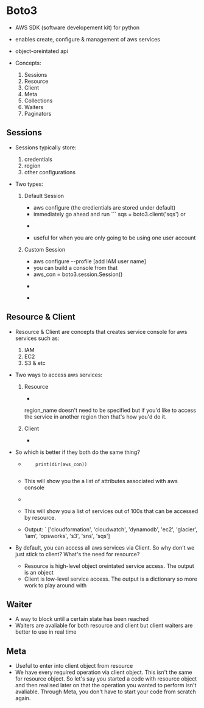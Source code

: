 # Boto3
- AWS SDK (software developement kit) for python
- enables create, configure & management of aws services
- object-oreintated api 

- Concepts:
    1. Sessions
    2. Resource
    3. Client
    4. Meta
    5. Collections
    6. Waiters
    7. Paginators


## Sessions
- Sessions typically store: 
    1. credentials
    2. region
    3. other configurations

- Two types:
    1. Default Session
        - aws configure (the credientials are stored under default)
        - immediately go ahead and run ``` sqs = boto3.client('sqs') or 
        - ``` s3 = boto3.resource('s3')
        - useful for when you are only going to be using one user account

    2. Custom Session
        - aws configure --profile [add IAM user name] 
        - you can build a console from that
        - aws_con = boto3.session.Session()
        - ``` sqs = aws_con.client('sqs') or
        - ``` sqs = aws_con.resource('s3')


## Resource & Client
- Resource & Client are concepts that creates service console for aws services such as:
    1. IAM
    2. EC2
    3. S3 & etc

- Two ways to access aws services:
    1. Resource
        - ``` iam_con_res = aws_con.resource(service_name="iam", region_name="eu-west-2")
        region_name doesn't need to be specified but if you'd like to access the service in another region then that's how you'd do it. 

    2. Client
        - ``` iam_con_cli = aws_con.client(service_name="iam", region_name="eu-west-2")

- So which is better if they both do the same thing?
    - ``` aws_con = boto3.session.Session(profile_name="root")
          print(dir(aws_con))
    
    - This will show you the a list of attributes associated with aws console

    - ``` print(aws_con.get_available_resources())

    - This will show you a list of services out of 100s that can be accessed by resource.

    - Output: ` ['cloudformation', 'cloudwatch', 'dynamodb', 'ec2', 'glacier', 'iam', 'opsworks', 's3', 'sns', 'sqs']

- By default, you can access all aws services via Client. So why don't we just stick to client? What's the need for resource?
    - Resource is high-level object oreintated service access. The output is an object
    - Client is low-level service access. The output is a dictionary so more work to play around with


## Waiter
- A way to block until a certain state has been reached
- Waiters are avaliable for both resource and client but client waiters are better to use in real time


## Meta
- Useful to enter into client object from resource 
- We have every required operation via client object. This isn't the same for resource object. So let's say you started a code with resource object and then realised later on that the operation you wanted to perform isn't avaliable. Through Meta, you don't have to start your code from scratch again. 

